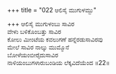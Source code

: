 +++
title = "022 ಆಲಿಸೈ ಮುಗುಳಮ್ಬು"

+++
ಆಲಿಸೈ ಮುಗುಳಂಬು ಸಾವಿರ  
ವೇಳು ಬಳಿಕೊಂಬತ್ತು ಸಾವಿರ  
ಕೋಲು ಮೀಂಟೆಯ ಕವಲುಗಣೆ ಹನ್ನೆರಡುಸಾವಿರವು  
ಮೇಲೆ ಸಾವಿರ ನಾಲ್ಕು ಮುಮ್ಮೊನೆ  
ಬೋಳೆಯಂಬೀರೈದುಸಾವಿರ  
ನಾಳಿಯಂಬುಗಳಾರುಬಂಡಿಯ ಲೆಕ್ಕವಿದೆಯೆಂದ      ॥22॥